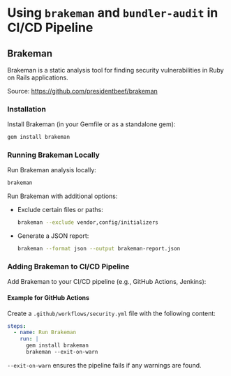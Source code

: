 # Using `brakeman` and `bundler-audit` in CI/CD Pipeline

## Brakeman
Brakeman is a static analysis tool for finding security vulnerabilities in Ruby on Rails applications.

Source: https://github.com/presidentbeef/brakeman

### Installation
Install Brakeman (in your Gemfile or as a standalone gem):
```bash
gem install brakeman
```

### Running Brakeman Locally
Run Brakeman analysis locally:
```bash
brakeman
```

Run Brakeman with additional options:
- Exclude certain files or paths:
  ```bash
  brakeman --exclude vendor,config/initializers
  ```
- Generate a JSON report:
  ```bash
  brakeman --format json --output brakeman-report.json
  ```

### Adding Brakeman to CI/CD Pipeline
Add Brakeman to your CI/CD pipeline (e.g., GitHub Actions, Jenkins):

#### Example for GitHub Actions
Create a `.github/workflows/security.yml` file with the following content:
```yaml
steps:
  - name: Run Brakeman
    run: |
      gem install brakeman
      brakeman --exit-on-warn
```
`--exit-on-warn` ensures the pipeline fails if any warnings are found.


